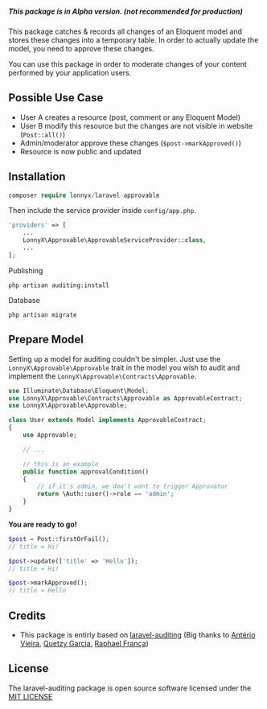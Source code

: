 ##### This package is in Alpha version. (not recommended for production)

This package catches & records all changes of an Eloquent model and stores these changes into a temporary table.
In order to actually update the model, you need to approve these changes.

You can use this package in order to moderate changes of your content performed by your application users.

## Possible Use Case
- User A creates a resource (post, comment or any Eloquent Model)
- User B modify this resource but the changes are not visible in website (`Post::all()`)
- Admin/moderator approve these changes (`$post->markApproved()`)
- Resource is now public and updated

## Installation
```php
composer require lonnyx/laravel-approvable
```

Then include the service provider inside `config/app.php`.

```php
'providers' => [
    ...
    LonnyX\Approvable\ApprovableServiceProvider::class,
    ...
];
```
Publishing

```
php artisan auditing:install
```

Database
```
php artisan migrate
```


## Prepare Model

Setting up a model for auditing couldn't be simpler. Just use the `LonnyX\Approvable\Approvable` trait in the model you wish to audit and implement the `LonnyX\Approvable\Contracts\Approvable`.
```php
use Illuminate\Database\Eloquent\Model;
use LonnyX\Approvable\Contracts\Approvable as ApprovableContract;
use LonnyX\Approvable\Approvable;

class User extends Model implements ApprovableContract;
{
    use Approvable;

    // ...

    // this is an example
    public function approvalCondition()
    {
        // if it's admin, we don't want to trigger Approvator
        return \Auth::user()->role == 'admin';
    }
}
```

**You are ready to go!**

```php
$post = Post::firstOrFail();
// title = Hi!

$post->update(['title' => 'Hello']);
// title = Hi!

$post->markApproved();
// title = Hello
```

## Credits
- This package is entirly based on [laravel-auditing](https://github.com/owen-it/laravel-auditing) (Big thanks to [Antério Vieira](https://github.com/anteriovieira), [Quetzy Garcia](https://github.com/quetzyg), [Raphael França](https://github.com/raphaelfranca))

## License

The laravel-auditing package is open source software licensed under the [MIT LICENSE](LICENSE.md)
